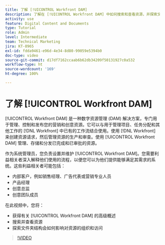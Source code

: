 ```yaml
---
title: 了解 [!UICONTROL Workfront DAM]
description: 了解在 [!UICONTROL Workfront DAM] 中如何搜索和查看资源，并探索文件夹结构会如何影响对资源的组织和访问。
activity: use
feature: Digital Content and Documents
type: Tutorial
role: Admin
level: Intermediate
team: Technical Marketing
jira: KT-8965
exl-id: fdda9461-e96d-4e34-8d80-99059e5394b0
doc-type: video
source-git-commit: d17df7162ccaab6b62db34209f50131927c0a532
workflow-type: ht
source-wordcount: '169'
ht-degree: 100%

---
```


# 了解 [!UICONTROL Workfront DAM]

[!UICONTROL Workfront DAM] 是一种数字资源管理 (DAM) 解决方案，专门用于管理、控制和发布您的营销和创意资源。它可以与用于管理项目、任务分配和其他工作的 [!DNL Workfront] 中已有的工作流结合使用。使用 [!DNL Workfront] 来创建资源请求，然后管理资源的生产和审查。使用 [!UICONTROL Workfront DAM] 管理、存储和分发已完成和已审批的资源。


作为系统管理员，您负责设置并维护 [!UICONTROL Workfront DAM]。您需要利益相关者深入解释他们使用的流程，以便您可以为他们提供能够满足其需求的系统。这些利益相关者可能包括：

* 内部客户，例如销售经理、广告代表或营销专业人员
* 产品经理
* 创意总监
* 创意团队成员

在此视频中，您将：

* 获得有关 [!UICONTROL Workfront DAM] 的高级概述
* 搜索并查看资源
* 探索文件夹结构会如何影响对资源的组织和访问

>[!VIDEO](https://video.tv.adobe.com/v/335228/?quality=12&learn=on&enablevpops)
